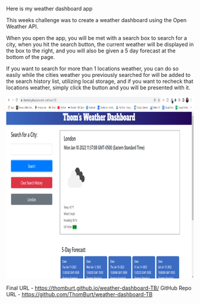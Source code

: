 Here is my weather dashboard app

This weeks challenge was to create a weather dashboard using the Open Weather API.

When you open the app, you will be met with a search box to search for a city, when you hit the search button, the current weather will be displayed in the box to the right, and you will also be given a 5 day forecast at the bottom of the page.

If you want to search for more than 1 locations weather, you can do so easily while the cities weather you previously searched for will be added to the search history list, utilizing local storage, and if you want to recheck that locations weather, simply click the button and you will be presented with it.

<img src="images/Final Screenshot of working app.PNG" alt="Weather Dashboard - TB" width="950" height="490">

Final URL - https://thomburt.github.io/weather-dashboard-TB/
GitHub Repo URL - https://github.com/ThomBurt/weather-dashboard-TB